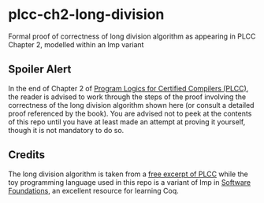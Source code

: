 # plcc-ch2-long-division

Formal proof of correctness of long division algorithm as appearing in PLCC Chapter 2, modelled within an Imp variant

## Spoiler Alert

In the end of Chapter 2 of [Program Logics for Certified Compilers (PLCC)](https://vst.cs.princeton.edu/download/PLCC-to-chapter-3.pdf), the reader is advised to work through the steps of the proof involving the correctness of the long division algorithm shown here (or consult a detailed proof referenced by the book). You are advised not to peek at the contents of this repo until you have at least made an attempt at proving it yourself, though it is not mandatory to do so.

## Credits

The long division algorithm is taken from a [free excerpt of PLCC](https://vst.cs.princeton.edu/download/PLCC-to-chapter-3.pdf) while the toy programming language used in this repo is a variant of Imp in [Software Foundations](https://softwarefoundations.cis.upenn.edu), an excellent resource for learning Coq.
